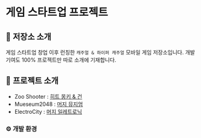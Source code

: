 # 게임 스타트업 프로젝트

## 🛒 저장소 소개
게임 스타트업 창업 이후 런칭한 `캐주얼 & 하이퍼 캐주얼` 모바일 게임 저장소입니다. 
개발 기여도 100% 프로젝트만 따로 소개에 기재합니다.

## 📱 프로젝트 소개
- Zoo Shooter : [히트 몽키 & 건](https://play.google.com/store/apps/details?id=com.utplus.hitmonkey&hl=ko&gl=US)
- Mueseum2048 : [머지 뮤지엄](https://play.google.com/store/apps/details?id=pier.colombus.android.museum2048&hl=ko&gl=US)
- ElectroCity : [머지 일레트로닉](https://play.google.com/store/apps/details?id=com.utplus.electrocity&hl=ko&gl=US)

### ⚙️ 개발 환경
